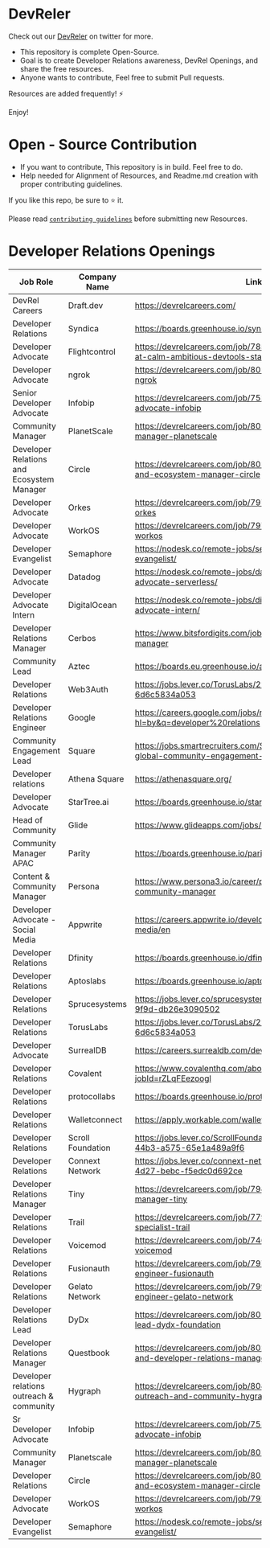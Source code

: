 # DevReler

Check out our [DevReler](https://twitter.com/i/communities/1523681883384549376) on twitter for more.

* This repository is complete Open-Source.
* Goal is to create Developer Relations awareness, DevRel Openings, and share the free resources.
* Anyone wants to contribute, Feel free to submit Pull requests.

Resources are added frequently! ⚡

Enjoy!

# Open - Source Contribution

* If you want to contribute, This repository is in build. Feel free to do.
* Help needed for Alignment of Resources, and Readme.md creation with proper contributing guidelines.

If you like this repo, be sure to ⭐ it.

Please read [`contributing guidelines`](https://github.com/rohitg00/devreler/blob/main/contributing.md) before submitting new Resources.

# Developer Relations Openings
Job Role | Company Name | Link 
------ | ------- | --------------
DevRel Careers | Draft.dev | https://devrelcareers.com/
Developer Relations | Syndica | https://boards.greenhouse.io/syndica/jobs/4289009004
Developer Advocate | Flightcontrol | https://devrelcareers.com/job/785299-developer-advocate-at-calm-ambitious-devtools-startup-flightcontrol
Developer Advocate | ngrok | https://devrelcareers.com/job/801216-developer-advocate-ngrok
Senior Developer Advocate | Infobip | https://devrelcareers.com/job/752651-senior-developer-advocate-infobip 
Community Manager | PlanetScale | https://devrelcareers.com/job/801180-community-manager-planetscale 
Developer Relations and Ecosystem Manager | Circle | https://devrelcareers.com/job/801132-developer-relations-and-ecosystem-manager-circle
Developer Advocate | Orkes | https://devrelcareers.com/job/797017-developer-advocate-orkes 
Developer Advocate | WorkOS | https://devrelcareers.com/job/797036-developer-advocate-workos
Developer Evangelist | Semaphore | https://nodesk.co/remote-jobs/semaphore-developer-evangelist/
Developer Advocate | Datadog | https://nodesk.co/remote-jobs/datadog-developer-advocate-serverless/
Developer Advocate Intern | DigitalOcean | https://nodesk.co/remote-jobs/digitalocean-developer-advocate-intern/
Developer Relations Manager | Cerbos | https://www.bitsfordigits.com/jobs/developer-relations-manager
Community Lead | Aztec | https://boards.eu.greenhouse.io/aztec/jobs/4103401101
Developer Relations | Web3Auth | https://jobs.lever.co/TorusLabs/21b7dae3-99d8-4caa-8ff2-6d6c5834a053
Developer Relations Engineer | Google | https://careers.google.com/jobs/results/?hl=by&q=developer%20relations
Community Engagement Lead | Square | https://jobs.smartrecruiters.com/Square/743999864254038-global-community-engagement-lead
Developer relations | Athena Square | https://athenasquare.org/
Developer Advocate | StarTree.ai | https://boards.greenhouse.io/startree/jobs/4632695004
Head of Community | Glide | https://www.glideapps.com/jobs/head-of-community
Community Manager APAC | Parity | https://boards.greenhouse.io/parity/jobs/5054608003
Content & Community Manager | Persona | https://www.persona3.io/career/persona-content-community-manager
Developer Advocate - Social Media | Appwrite | https://careers.appwrite.io/developer-advocate-social-media/en								
Developer Relations | Dfinity | https://boards.greenhouse.io/dfinity/jobs/6459523002								
Developer Relations | Aptoslabs | https://boards.greenhouse.io/aptoslabs/jobs/4038299005								
Developer Relations | Sprucesystems | https://jobs.lever.co/sprucesystems/45c98ed1-cf42-4008-9f9d-db26e3090502								
Developer Relations | TorusLabs | https://jobs.lever.co/TorusLabs/21b7dae3-99d8-4caa-8ff2-6d6c5834a053								
Developer Advocate | SurrealDB | https://careers.surrealdb.com/developer-advocate								
Developer Relations | Covalent | https://www.covalenthq.com/about/careers/?jobId=rZLqFEezoogl								
Developer Relations | protocollabs | https://boards.greenhouse.io/protocollabs/jobs/4765720004								
Developer Relations | Walletconnect | https://apply.workable.com/walletconnect/j/5FF2193C7B/								
Developer Relations | Scroll Foundation | https://jobs.lever.co/ScrollFoundation/207ed0c7-90a6-44b3-a575-65e1a489a9f6								
Developer Relations | Connext Network | https://jobs.lever.co/connext-network/e494929d-9d0e-4d27-bebc-f5edc0d692ce								
Developer Relations Manager | Tiny | https://devrelcareers.com/job/794469-developer-relations-manager-tiny								
Developer Relations | Trail | https://devrelcareers.com/job/779136-developer-relations-specialist-trail								
Developer Relations | Voicemod | https://devrelcareers.com/job/746530-developer-relations-voicemod								
Developer Relations | Fusionauth | https://devrelcareers.com/job/797012-developer-relations-engineer-fusionauth								
Developer Relations | Gelato Network | https://devrelcareers.com/job/799899-developer-relations-engineer-gelato-network								
Developer Relations Lead | DyDx | https://devrelcareers.com/job/801326-developer-relations-lead-dydx-foundation								
Developer Relations Manager | Questbook | https://devrelcareers.com/job/802377-technical-writer-and-developer-relations-manager-questbook								
Developer relations outreach & community | Hygraph |https://devrelcareers.com/job/804582-developer-relations-outreach-and-community-hygraph								
Sr Developer Advocate | Infobip | https://devrelcareers.com/job/752651-senior-developer-advocate-infobip								
Community Manager | Planetscale | https://devrelcareers.com/job/801180-community-manager-planetscale								
Developer Relations | Circle | https://devrelcareers.com/job/801132-developer-relations-and-ecosystem-manager-circle								
Developer Advocate | WorkOS | https://devrelcareers.com/job/797036-developer-advocate-workos								
Developer Evangelist | Semaphore | https://nodesk.co/remote-jobs/semaphore-developer-evangelist/								
